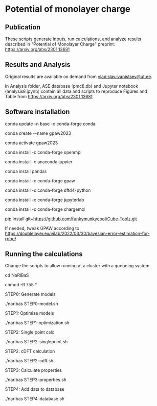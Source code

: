 # Potential of monolayer charge

## Publication

These scripts generate inputs, run calculations, and analyze results described in "Potential of Monolayer Charge" preprint: https://arxiv.org/abs/2301.13681

## Results and Analysis

Original results are available on demand from vladislav.ivanistsev@ut.ee.

In Analysis folder, ASE database (pmc8.db) and Jupyter notebook (analysis8.jpynb) contain all data and scripts to reproduce Figures and Table from https://arxiv.org/abs/2301.13681.

## Software installation

conda update -n base -c conda-forge conda

conda create --name gpaw2023

conda activate gpaw2023

conda install -c conda-forge openmpi

conda install -c anaconda jupyter

conda install pandas

conda install -c conda-forge gpaw

conda install -c conda-forge dftd4-python

conda install -c conda-forge jupyterlab

conda install -c conda-forge chargemol

pip install git+https://github.com/funkymunkycool/Cube-Toolz.git

If needed, tweak GPAW according to https://doublelayer.eu/vilab/2022/03/30/bayesian-error-estimation-for-rpbe/

## Running the calculations

Change the scripts to allow running at a cluster with a queueing system.

cd NaRIBaS

chmod -R 755 *

STEP0: Generate models

./naribas STEP0-model.sh

STEP1: Optimize models

./naribas STEP1-optimization.sh

STEP2: Single point calc

./naribas STEP2-singlepoint.sh

STEP2: cDFT calculation

./naribas STEP2-cdft.sh

STEP3: Calculate properties

./naribas STEP3-properties.sh

STEP4: Add data to database

./naribas STEP4-database.sh
